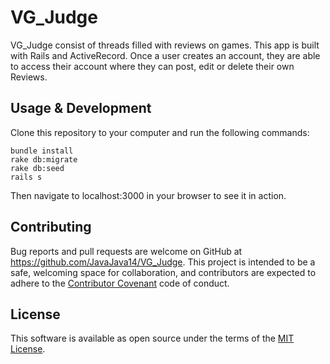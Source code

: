 # VG_Judge

VG_Judge consist of threads filled with reviews on games. This app is built with Rails and ActiveRecord. Once a user creates an account, they are able to access their account where they can post, edit or delete their own Reviews.

## Usage & Development

Clone this repository to your computer and run the following commands:

 ```
bundle install
rake db:migrate
rake db:seed
rails s
```
Then navigate to localhost:3000 in your browser to see it in action.

## Contributing

Bug reports and pull requests are welcome on GitHub at https://github.com/JavaJava14/VG_Judge. This project is intended to be a safe, welcoming space for collaboration, and contributors are expected to adhere to the [Contributor Covenant](http://contributor-covenant.org) code of conduct.

## License

This software is available as open source under the terms of the [MIT License](https://opensource.org/licenses/MIT).
